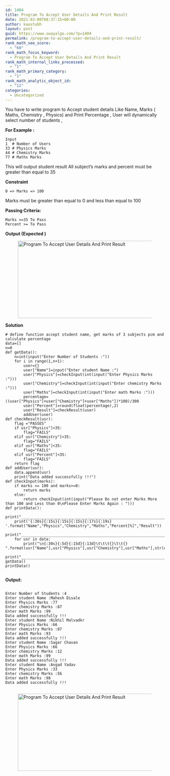 ```yaml
---
id: 1404
title: Program To Accept User Details And Print Result
date: 2021-03-08T08:37:15+00:00
author: kaustubh
layout: post
guid: https://www.swayalgo.com/?p=1404
permalink: /program-to-accept-user-details-and-print-result/
rank_math_seo_score:
  - "60"
rank_math_focus_keyword:
  - Program To Accept User Details And Print Result
rank_math_internal_links_processed:
  - "1"
rank_math_primary_category:
  - "1"
rank_math_analytic_object_id:
  - "12"
categories:
  - Uncategorized
---
```

You have to write program to Accept student details Like Name, Marks ( Maths, Chemistry , Physics) and Print Percentage , User will dynamically select number of students ,

**For Example :**

<pre class="wp-block-code"><code>Input
1  # Number of Users
33 # Physics Marks
44 # Chemistry Marks
77 # Maths Marks
</code></pre>

This will output student result All subject&#8217;s marks and percent must be greater than equal to 35

**Constraint**

<pre class="wp-block-code"><code>0 =&gt; Marks =&gt; 100</code></pre>

Marks must be greater than equal to 0 and less than equal to 100

**Passing Criteria:**

<pre class="wp-block-code"><code>Marks &gt;=35 To Pass
Percent &gt;= To Pass</code></pre>

**Output (Expected )**<figure class="wp-block-image size-large">

<img loading="lazy" width="1024" height="243" src="http://blog.kaustubh.codes/wp-content/uploads/2021/03/image-12-1024x243.png" alt="Program To Accept User Details And Print Result" class="wp-image-1405" srcset="https://blog.kaustubh.codes/wp-content/uploads/2021/03/image-12-1024x243.png 1024w, https://blog.kaustubh.codes/wp-content/uploads/2021/03/image-12-300x71.png 300w, https://blog.kaustubh.codes/wp-content/uploads/2021/03/image-12-768x183.png 768w, https://blog.kaustubh.codes/wp-content/uploads/2021/03/image-12-1200x285.png 1200w, https://blog.kaustubh.codes/wp-content/uploads/2021/03/image-12.png 1296w" sizes="(max-width: 1024px) 100vw, 1024px" /> </figure> 



**Solution**

<pre class="wp-block-code"><code># define function accept student name, get marks of 3 subjects pcm and calculate percentage
data=&#91;]
n=0
def getData():
    n=int(input("Enter Number of Students :"))
    for i in range(1,n+1):
        user={}
        user&#91;"Name"]=input("Enter student Name :")
        user&#91;"Physics"]=checkInput(int(input("Enter Physics Marks :")))
        user&#91;"Chemistry"]=checkInput(int(input("Enter chemistry Marks :")))
        user&#91;"Maths"]=checkInput(int(input("Enter math Marks :")))
        percentage=((user&#91;"Physics"]+user&#91;"Chemistry"]+user&#91;"Maths"])*100)/300
        user&#91;"Percent"]=round(float(percentage),2)
        user&#91;"Result"]=checkResult(user)
        addUser(user)
def checkResult(usr):
    flag ="PASSES"
    if usr&#91;"Physics"]&lt;35:
        flag="FAILS"
    elif usr&#91;"Chemistry"]&lt;35:
        flag="FAILS"
    elif usr&#91;"Maths"]&lt;35:
        flag="FAILS"
    elif usr&#91;"Percent"]&lt;35:
        flag="FAILS"
    return flag
def addUser(usr):
    data.append(usr)
    print("Data added successfully !!!")
def checkInput(marks):
    if marks &lt;= 100 and marks&gt;=0:
        return marks
    else:
        return checkInput(int(input("Please Do not enter Marks More than 100 and Less than 0\nPlease Enter Marks Again : ")))
def printData():
    print("_________________________________________________________________________________________________________")
    print('{:30s}{:15s}{:15s}{:15s}{:17s}{:19s} '.format("Name","Physics","Chemistry","Maths","Percent&#91;%]","Result"))
    print("_________________________________________________________________________________________________________")
    for usr in data:
        print("\n{:30s}{:5d}{:15d}{:13d}\t\t\t{}\t\t{} ".format(usr&#91;"Name"],usr&#91;"Physics"],usr&#91;"Chemistry"],usr&#91;"Maths"],str(usr&#91;"Percent"])+"%",usr&#91;"Result"]))
    print("_________________________________________________________________________________________________________")
getData()
printData()
    </code></pre>

**Output:**

<pre class="wp-block-code"><code>
Enter Number of Students :4
Enter student Name :Mahesh Disale
Enter Physics Marks :77
Enter chemistry Marks :87
Enter math Marks :99
Data added successfully !!!
Enter student Name :Nikhil Malvadkr
Enter Physics Marks :66
Enter chemistry Marks :87
Enter math Marks :93
Data added successfully !!!
Enter student Name :Sagar Chavan
Enter Physics Marks :66
Enter chemistry Marks :12
Enter math Marks :99
Data added successfully !!!
Enter student Name :Angad Yadav
Enter Physics Marks :33
Enter chemistry Marks :56
Enter math Marks :98
Data added successfully !!!
</code></pre><figure class="wp-block-image">

<img alt="" /> </figure> <figure class="wp-block-image size-large"><img loading="lazy" width="1024" height="243" src="http://blog.kaustubh.codes/wp-content/uploads/2021/03/image-12-1024x243.png" alt="Program To Accept User Details And Print Result" class="wp-image-1405" srcset="https://blog.kaustubh.codes/wp-content/uploads/2021/03/image-12-1024x243.png 1024w, https://blog.kaustubh.codes/wp-content/uploads/2021/03/image-12-300x71.png 300w, https://blog.kaustubh.codes/wp-content/uploads/2021/03/image-12-768x183.png 768w, https://blog.kaustubh.codes/wp-content/uploads/2021/03/image-12-1200x285.png 1200w, https://blog.kaustubh.codes/wp-content/uploads/2021/03/image-12.png 1296w" sizes="(max-width: 1024px) 100vw, 1024px" /></figure>